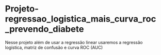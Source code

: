 # Projeto-regressao_logistica_mais_curva_roc_prevendo_diabete
Nesse projeto além de usar a regressão linear usaremos a regressão logística, matriz de confusão e curva ROC (AUC)
